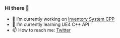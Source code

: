### Hi there 👋

- 🔭 I’m currently working on [Inventory System CPP](https://github.com/DavidCRicardo/InventorySystemCPP)
- 🌱 I’m currently learning UE4 C++ API
- 📫 How to reach me: [Twitter](https://twitter.com/DavidCRicardo)

<!--
**DavidCRicardo/DavidCRicardo** is a ✨ _special_ ✨ repository because its `README.md` (this file) appears on your GitHub profile.

Here are some ideas to get you started:

- 🔭 I’m currently working on ...
- 🌱 I’m currently learning ...
- 👯 I’m looking to collaborate on ...
- 🤔 I’m looking for help with ...
- 💬 Ask me about ...
- 📫 How to reach me: ...
- 😄 Pronouns: ...
- ⚡ Fun fact: ...
-->
